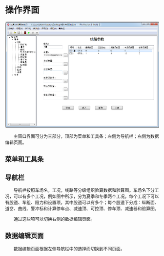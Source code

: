 # 操作界面

![操作界面](MainForm.png)

&emsp;&emsp;主窗口界面可分为三部分，顶部为菜单和工具条；左侧为导航栏；右侧为数据编辑页面。

## 菜单和工具条

## 导航栏

&emsp;&emsp;导航栏按照车场名，工况，线路等分级组织验算数据和验算图。车场名下分工况，可以有多个工况，例如图中所示，分为夏季和冬季两个工况。每个工况下可以有股道、车组、阻力和设置项，其中股道可以有多个；每个股道下分成：纵断面、道岔、曲线、警冲标和计算停车点、减速顶、可控顶、停车顶、减速器和验算图。

&emsp;&emsp;通过这些项可以切换右侧的数据编辑页面。

## 数据编辑页面

&emsp;&emsp;数据编辑页面根据左侧导航栏中的选择而切换到不同页面。